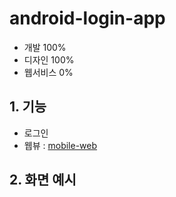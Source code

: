 # android-login-app

* 개발 100%
* 디자인 100%
* 웹서비스 0%

## 1. 기능

* 로그인
* 웹뷰 : [mobile-web](https://github.com/yeaeun23/mobile-web)

## 2. 화면 예시

